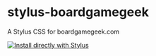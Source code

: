 # stylus-boardgamegeek

A Stylus CSS for boardgamegeek.com

[![Install directly with Stylus](https://img.shields.io/badge/Install%20directly%20with-Stylus-285959.svg)](MY.USER.CSS)

